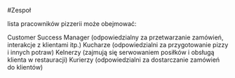 #Zespoł

lista pracowników pizzerii może obejmować:

Customer Success Manager (odpowiedzialny za przetwarzanie zamówień, interakcje z klientami itp.)
Kucharze (odpowiedzialni za przygotowanie pizzy i innych potraw)
Kelnerzy (zajmują się serwowaniem posiłków i obsługą klienta w restauracji)
Kurierzy (odpowiedzialni za dostarczanie zamówień do klientów)
